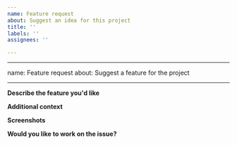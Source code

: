 ```yaml
---
name: Feature request
about: Suggest an idea for this project
title: ''
labels: ''
assignees: ''

---
```


---
name: Feature request
about: Suggest a feature for the project

---

**Describe the feature you'd like**

<!-- A clear and concise description of what you want to happen.-->

**Additional context**

<!-- Add any other context about the problem here.-->

**Screenshots**

<!--Where-ever possible add a screenshot of the issue.-->

**Would you like to work on the issue?**

<!--Let us know if this issue should be assigned to you or tell us who you think could help to solve this issue.-->

